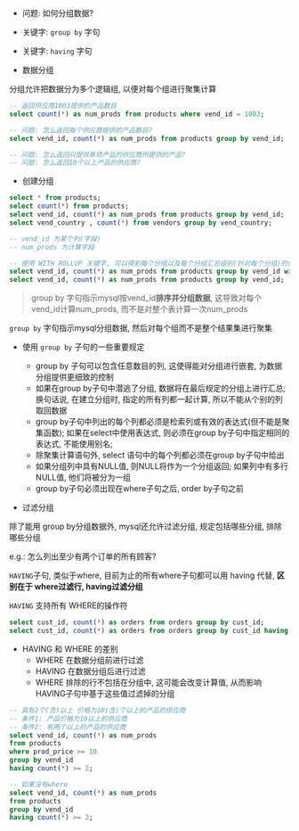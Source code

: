 + 问题: 如何分组数据?

+ 关键字: `group by` 字句
+ 关键字: `having` 字句

+ 数据分组

分组允许把数据分为多个逻辑组, 以便对每个组进行聚集计算

```sql
-- 返回供应商1003提供的产品数目
select count(*) as num_prods from products where vend_id = 1003;

-- 问题: 怎么返回每个供应商提供的产品数目?
select vend_id, count(*) as num_prods from products group by vend_id;

-- 问题: 怎么返回只提供单项产品的供应商所提供的产品?
-- 问题: 怎么返回10个以上产品的供应商?
```

+ 创建分组

```sql
select * from products;
select count(*) from products;
select vend_id, count(*) as num_prods from products group by vend_id;
select vend_country , count(*) from vendors group by vend_country;

-- vend_id 为某个列(字段)
-- num_prods 为计算字段

-- 使用 WITH ROLLUP 关键字, 可以得到每个分组以及每个分组汇总级别(针对每个分组)的值
select vend_id, count(*) as num_prods from products group by vend_id with rollup;
select vend_id, count(*) as num_prods from products group by vend_id;
```
> group by 字句指示mysql按vend_id**排序并分组数据**, 这导致对每个vend_id计算num_prods, 而不是对整个表计算一次num_prods

`group by` 字句指示mysql分组数据, 然后对每个组而不是整个结果集进行聚集

+ 使用 `group by` 子句的一些重要规定
    + group by 子句可以包含任意数目的列, 这使得能对分组进行嵌套, 为数据分组提供更细致的控制
    + 如果在group by子句中潜逃了分组, 数据将在最后规定的分组上进行汇总; 换句话说, 在建立分组时, 指定的所有列都一起计算, 所以不能从个别的列取回数据
    + group by子句中列出的每个列都必须是检索列或有效的表达式(但不能是聚集函数); 如果在select中使用表达式, 则必须在group by子句中指定相同的表达式, 不能使用别名;
    + 除聚集计算语句外, select 语句中的每个列都必须在group by子句中给出
    + 如果分组列中具有NULL值, 则NULL将作为一个分组返回; 如果列中有多行NULL值, 他们将被分为一组
    + group by子句必须出现在where子句之后, order by子句之前

+ 过滤分组

除了能用 group by分组数据外, mysql还允许过滤分组, 规定包括哪些分组, 排除哪些分组

e.g.: 怎么列出至少有两个订单的所有顾客?

`HAVING`子句, 类似于where, 目前为止的所有where子句都可以用 having 代替, **区别在于 where过滤行, having过滤分组**

`HAVING` 支持所有 WHERE的操作符

```sql
select cust_id, count(*) as orders from orders group by cust_id;
select cust_id, count(*) as orders from orders group by cust_id having count(*) >= 2;
```

+ HAVING 和 WHERE 的差别
    + WHERE 在数据分组前进行过滤
    + HAVING 在数据分组后进行过滤
    + WHERE 排除的行不包括在分组中, 这可能会改变计算值, 从而影响HAVING子句中基于这些值过滤掉的分组

```sql
-- 具有2个(含)以上 价格为10(含)个以上的产品的供应商
-- 条件1: 产品价格为10以上的供应商
-- 条件2: 有两个以上的产品的供应商
select vend_id, count(*) as num_prods
from products
where prod_price >= 10
group by vend_id
having count(*) >= 2;

-- 如果没有where
select vend_id, count(*) as num_prods
from products
group by vend_id
having count(*) >= 2;
```


